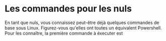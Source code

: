 # Les commandes  pour les nuls 

En tant que nuls, vous connaissez peut-être déjà quelques commandes de base sous Linux. Figurez-vous qu'elles ont toutes un équivalent Powershell.   
Pour les connaître, la première commande à éxecuter est    
<Get-Alias>   


